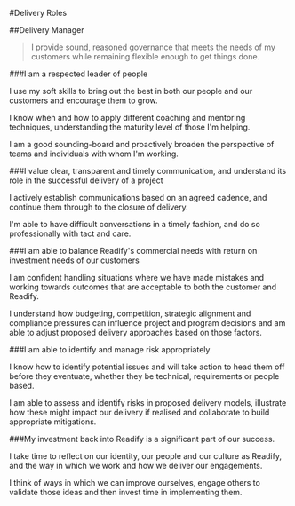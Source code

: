 #Delivery Roles

##Delivery Manager

> I provide sound, reasoned governance that meets the needs of my customers while remaining flexible enough to get things done.

###I am a respected leader of people

I use my soft skills to bring out the best in both our people and our customers and encourage them to grow.

I know when and how to apply different coaching and mentoring techniques, understanding the maturity level of those I'm helping.

I am a good sounding-board and proactively broaden the perspective of teams and individuals with whom I'm working.

###I value clear, transparent and timely communication, and understand its role in the successful delivery of a project

I actively establish communications based on an agreed cadence, and continue them through to the closure of delivery.

I'm able to have difficult conversations in a timely fashion, and do so professionally with tact and care.

###I am able to balance Readify's commercial needs with return on investment needs of our customers

I am confident handling situations where we have made mistakes and working towards outcomes that are acceptable to both the customer and Readify.

I understand how budgeting, competition, strategic alignment and compliance pressures can influence project and program decisions and am able to adjust proposed delivery approaches based on those factors.

###I am able to identify and manage risk appropriately 

I know how to identify potential issues and will take action to head them off before they eventuate, whether they be technical, requirements or people based.

I am able to assess and identify risks in proposed delivery models, illustrate how these might impact our delivery if realised and collaborate to build appropriate mitigations.

###My investment back into Readify is a significant part of our success.

I take time to reflect on our identity, our people and our culture as Readify, and the way in which we work and how we deliver our engagements. 

I think of ways in which we can improve ourselves, engage others to validate those ideas and then invest time in implementing them.
